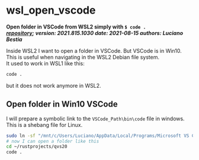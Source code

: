 # wsl_open_vscode

**Open folder in VSCode from WSL2 simply with `$ code .`**  
***[repository](https://github.com/lucianobestia/wsl_open_vscode/); version: 2021.815.1030  date: 2021-08-15 authors: Luciano Bestia***  

Inside WSL2 I want to open a folder in VSCode. But VSCode is in Win10.  
This is useful when navigating in the WSL2 Debian file system.  
It used to work in WSL1 like this:  

```bash
code .
```

but it does not work anymore in WSL2.  

## Open folder in Win10 VSCode

I will prepare a symbolic link to the `VSCode_Path\bin\code` file in windows.
This is a shebang file for Linux.

```bash
sudo ln -sf "/mnt/c/Users/Luciano/AppData/Local/Programs/Microsoft VS Code/bin/code" /usr/bin/code
# now I can open a folder like this
cd ~/rustprojects/qvs20
code .
```

